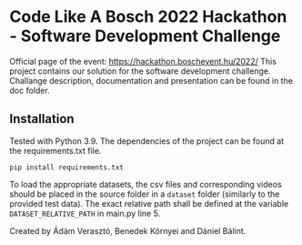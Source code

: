 # Code Like A Bosch 2022 Hackathon - Software Development Challenge

Official page of the event: https://hackathon.boschevent.hu/2022/
This project contains our solution for the software development challenge.
Challange description, documentation and presentation can be found in the doc folder. 

## Installation

Tested with Python 3.9. The dependencies of the project can be found at the requirements.txt file.

`pip install requirements.txt`

To load the appropriate datasets, the csv files and corresponding videos should be placed in the source folder in a
`dataset` folder (similarly to the provided test data). The exact relative path shall be defined at the variable
`DATASET_RELATIVE_PATH` in main.py line 5.

Created by Ádám Verasztó, Benedek Környei and Dániel Bálint.
